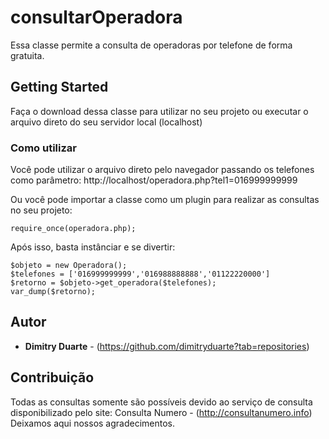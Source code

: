 # consultarOperadora
Essa classe permite a consulta de operadoras por telefone de forma gratuita.

## Getting Started
Faça o download dessa classe para utilizar no seu projeto ou executar o arquivo direto do seu servidor local (localhost)

### Como utilizar

Você pode utilizar o arquivo direto pelo navegador passando os telefones como parâmetro:
http://localhost/operadora.php?tel1=016999999999

Ou você pode importar a classe como um plugin para realizar as consultas no seu projeto:


```
require_once(operadora.php);
```

Após isso, basta instânciar e se divertir:

```
$objeto = new Operadora();
$telefones = ['016999999999','016988888888','01122220000']
$retorno = $objeto->get_operadora($telefones);
var_dump($retorno);
```

## Autor

* **Dimitry Duarte** - (https://github.com/dimitryduarte?tab=repositories)

## Contribuição
Todas as consultas somente são possíveis devido ao serviço de consulta disponibilizado pelo site:
Consulta Numero - (http://consultanumero.info)
Deixamos aqui nossos agradecimentos.

